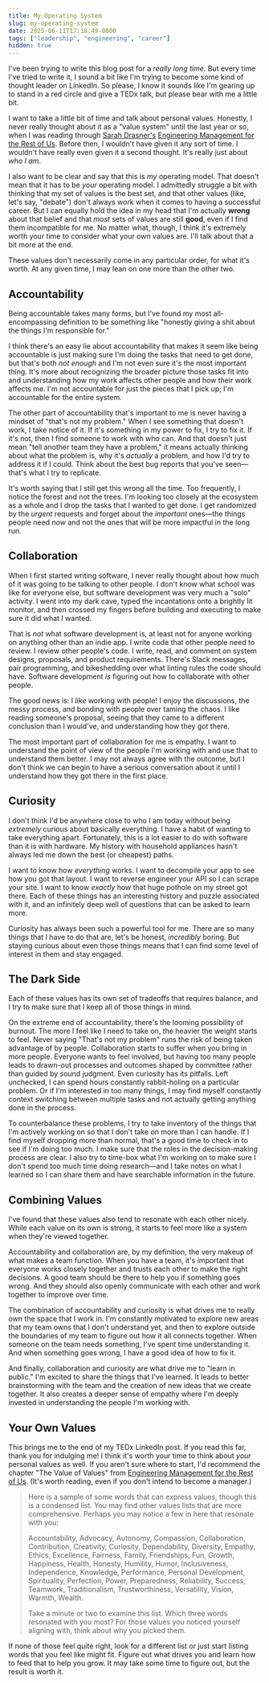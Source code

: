 ```yaml
---
title: My Operating System
slug: my-operating-system
date: 2025-06-11T17:18:49-0800
tags: ["leadership", "engineering", "career"]
hidden: true
---
```

I've been trying to write this blog post for a *really long time*. But every time I've tried to write it, I sound a bit like I'm trying to become some kind of thought leader on LinkedIn. So please, I know it sounds like I'm gearing up to stand in a red circle and give a TEDx talk, but please bear with me a little bit.

I want to take a little bit of time and talk about personal values. Honestly, I never really thought about it as a "value system" until the last year or so, when I was reading through [Sarah Drasner's](https://sarah.dev/) [Engineering Management for the Rest of Us](https://www.engmanagement.dev/). Before then, I wouldn't have given it any sort of time. I wouldn't have really even given it a second thought. It's really just about *who I am*.

<!-- more -->

I also want to be clear and say that this is *my* operating model. That doesn't mean that it has to be *your* operating model. I admittedly struggle a bit with thinking that my set of values is the best set, and that other values (like, let's say, "debate") don't always work when it comes to having a successful career. But I can equally hold the idea in my head that I'm actually **wrong** about that belief and that *most* sets of values are still **good**, even if I find them incompatible for me. No matter what, though, I think it's extremely worth your time to consider what your own values are. I'll talk about that a bit more at the end.

These values don't necessarily come in any particular order, for what it's worth. At any given time, I may lean on one more than the other two.

## Accountability

Being accountable takes many forms, but I've found my most all-encompassing definition to be something like "honestly giving a shit about the things I'm responsible for."

I think there's an easy lie about accountability that makes it seem like being accountable is just making sure I'm doing the tasks that need to get done, but that's both *not enough* and I'm not even sure it's the most important thing. It's more about recognizing the broader picture those tasks fit into and understanding how my work affects other people and how their work affects me. I'm not accountable for just the pieces that I pick up; I'm accountable for the entire system.

The other part of accountability that's important to me is never having a mindset of "that's not my problem." When I see something that doesn't work, I take notice of it. If it's something in my power to fix, I try to fix it. If it's not, then I find someone to work with who can. And that doesn't just mean "tell another team they have a problem," it means actually thinking about what the problem is, why it's *actually* a problem, and how I'd try to address it if I could. Think about the best bug reports that you've seen—that's what I try to replicate.

It's worth saying that I still get this wrong all the time. Too frequently, I notice the forest and not the trees. I'm looking too closely at the ecosystem as a whole and I drop the tasks that I wanted to get done. I get randomized by the *urgent* requests and forget about the *important* ones—the things people need *now* and not the ones that will be more impactful in the long run.

## Collaboration

When I first started writing software, I never really thought about how much of it was going to be talking to other people. I don't know what school was like for everyone else, but software development was very much a "solo" activity. I went into my dark cave, typed the incantations onto a brightly lit monitor, and then crossed my fingers before building and executing to make sure it did what I wanted.

That is *not* what software development is, at least not for anyone working on anything other than an indie app. I write code that other people need to review. I review other people's code. I write, read, and comment on system designs, proposals, and product requirements. There's Slack messages, pair programming, and bikeshedding over what linting rules the code should have. Software development *is* figuring out how to collaborate with other people.

The good news is: I *like* working with people! I enjoy the discussions, the messy process, and bonding with people over taming the chaos. I like reading someone's proposal, seeing that they came to a different conclusion than I would've, and understanding how they got there.

The most important part of collaboration for me is empathy. I want to understand the point of view of the people I'm working with and use that to understand them better. I may not always agree with the outcome, but I don't think we can begin to have a serious conversation about it until I understand how they got there in the first place.

## Curiosity

I don't think I'd be anywhere close to who I am today without being *extremely* curious about basically everything. I have a habit of wanting to take everything apart. Fortunately, this is a lot easier to do with software than it is with hardware. My history with household appliances hasn't always led me down the best (or cheapest) paths.

I want to know how *everything* works. I want to decompile your app to see how you got that layout. I want to reverse engineer your API so I can scrape your site. I want to know *exactly* how that huge pothole on my street got there. Each of these things has an interesting history and puzzle associated with it, and an infinitely deep well of questions that can be asked to learn more.

Curiosity has always been such a powerful tool for me. There are so many things that I have to do that are, let's be honest, *incredibly* boring. But staying curious about even those things means that I can find some level of interest in them and stay engaged.

## The Dark Side

Each of these values has its own set of tradeoffs that requires balance, and I try to make sure that I keep all of those things in mind.

On the extreme end of accountability, there's the looming possibility of burnout. The more I feel like I need to take on, the heavier the weight starts to feel. Never saying "That's not my problem" runs the risk of being taken advantage of by people. Collaboration starts to suffer when you bring in more people. Everyone wants to feel involved, but having too many people leads to drawn-out processes and outcomes shaped by committee rather than guided by sound judgment. Even curiosity has its pitfalls. Left unchecked, I can spend hours constantly rabbit-holing on a particular problem. Or if I'm interested in too many things, I may find myself constantly context switching between multiple tasks and not actually getting anything done in the process.

To counterbalance these problems, I try to take inventory of the things that I'm actively working on so that I don't take on more than I can handle. If I find myself dropping more than normal, that's a good time to check in to see if I'm doing too much. I make sure that the roles in the decision-making process are clear. I also try to time-box what I'm working on to make sure I don't spend too much time doing research—and I take notes on what I learned so I can share them and have searchable information in the future.

## Combining Values

I've found that these values also tend to resonate with each other nicely. While each value on its own is strong, it starts to feel more like a system when they're viewed together.

Accountability and collaboration are, by my definition, the very makeup of what makes a team function. When you have a team, it's important that everyone works closely together and trusts each other to make the right decisions. A good team should be there to help you if something goes wrong. And they should also openly communicate with each other and work together to improve over time.

The combination of accountability and curiosity is what drives me to really *own* the space that I work in. I'm constantly motivated to explore new areas that my team owns that I don't understand yet, and then to explore outside the boundaries of my team to figure out how it all connects together. When someone on the team needs something, I've spent time understanding it. And when something goes wrong, I have a good idea of how to fix it.

And finally, collaboration and curiosity are what drive me to "learn in public." I'm excited to share the things that I've learned. It leads to better brainstorming with the team and the creation of new ideas that we create together. It also creates a deeper sense of empathy where I'm deeply invested in understanding the people I'm working with.

## Your Own Values

This brings me to the end of my TEDx LinkedIn post. If you read this far, thank you for indulging me! I think it's worth your time to think about *your* personal values as well. If you aren't sure where to start, I'd recommend the chapter "The Value of Values" from [Engineering Management for the Rest of Us](https://www.engmanagement.dev/). (It's worth reading, even if you don't intend to become a manager.)

> Here is a sample of some words that can express values, though this is a condensed list. You may find other values lists that are more comprehensive. Perhaps you may notice a few in here that resonate with you:
>
> Accountability, Advocacy, Autonomy, Compassion, Collaboration, Contribution, Creativity, Curiosity, Dependability, Diversity, Empathy, Ethics, Excellence, Fairness, Family, Friendships, Fun, Growth, Happiness, Health, Honesty, Humility, Humor, Inclusiveness, Independence, Knowledge, Performance, Personal Development, Spirituality, Perfection, Power, Preparedness, Reliability, Success, Teamwork, Traditionalism, Trustworthiness, Versatility, Vision, Warmth, Wealth.
> 
> Take a minute or two to examine this list. Which three words resonated with you most? For those values you noticed yourself aligning with, think about why you picked them.

If none of those feel quite right, look for a different list or just start listing words that you feel like might fit. Figure out what drives you and learn how to feed that to help you grow. It may take some time to figure out, but the result is worth it.
